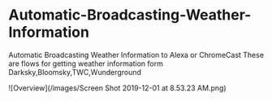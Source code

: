 # Automatic-Broadcasting-Weather-Information
Automatic Broadcasting Weather Information to Alexa or ChromeCast 
These are flows for getting weather information form Darksky,Bloomsky,TWC,Wunderground

![Overview](/images/Screen Shot 2019-12-01 at 8.53.23 AM.png)
